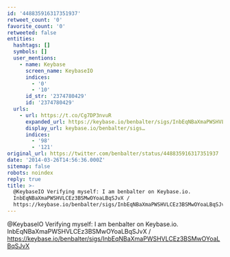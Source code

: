 ```yaml
---
id: '448835916317351937'
retweet_count: '0'
favorite_count: '0'
retweeted: false
entities:
  hashtags: []
  symbols: []
  user_mentions:
    - name: Keybase
      screen_name: KeybaseIO
      indices:
        - '0'
        - '10'
      id_str: '2374780429'
      id: '2374780429'
  urls:
    - url: https://t.co/Cg7DP3nvuR
      expanded_url: https://keybase.io/benbalter/sigs/InbEqNBaXmaPWSHVLCEz3BSMwOYoaLBqSJvX
      display_url: keybase.io/benbalter/sigs…
      indices:
        - '98'
        - '121'
original_url: https://twitter.com/benbalter/status/448835916317351937
date: '2014-03-26T14:56:36.000Z'
sitemap: false
robots: noindex
reply: true
title: >-
  @KeybaseIO Verifying myself: I am benbalter on Keybase.io.
  InbEqNBaXmaPWSHVLCEz3BSMwOYoaLBqSJvX /
  https://keybase.io/benbalter/sigs/InbEqNBaXmaPWSHVLCEz3BSMwOYoaLBqSJvX
---
```


@KeybaseIO Verifying myself: I am benbalter on Keybase.io. InbEqNBaXmaPWSHVLCEz3BSMwOYoaLBqSJvX / https://keybase.io/benbalter/sigs/InbEqNBaXmaPWSHVLCEz3BSMwOYoaLBqSJvX